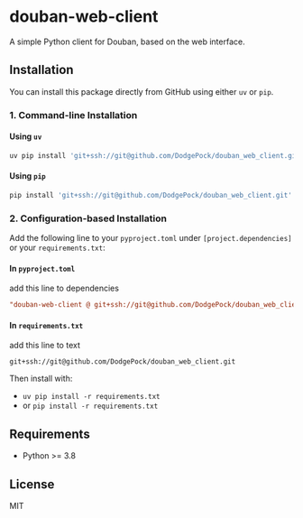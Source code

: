 # douban-web-client

A simple Python client for Douban, based on the web interface.

## Installation

You can install this package directly from GitHub using either `uv` or `pip`.

### 1. Command-line Installation

#### Using `uv`
```sh
uv pip install 'git+ssh://git@github.com/DodgePock/douban_web_client.git'
```

#### Using `pip`
```sh
pip install 'git+ssh://git@github.com/DodgePock/douban_web_client.git'
```

### 2. Configuration-based Installation

Add the following line to your `pyproject.toml` under `[project.dependencies]` or your `requirements.txt`:

#### In `pyproject.toml`

add this line to dependencies

```toml
"douban-web-client @ git+ssh://git@github.com/DodgePock/douban_web_client.git"
```

#### In `requirements.txt`

add this line to text

```
git+ssh://git@github.com/DodgePock/douban_web_client.git
```

Then install with:

- `uv pip install -r requirements.txt`
- or `pip install -r requirements.txt`

## Requirements

- Python >= 3.8

## License

MIT